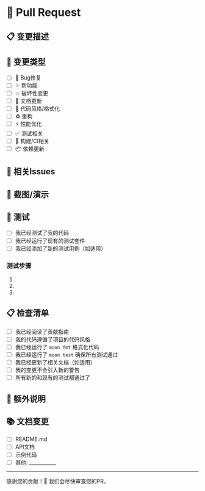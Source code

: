 # 🚀 Pull Request

## 📋 变更描述
<!-- 简要描述此PR的主要变更 -->

## 🎯 变更类型
<!-- 请选择此PR的类型 -->
- [ ] 🐛 Bug修复
- [ ] ✨ 新功能
- [ ] 💥 破坏性变更
- [ ] 📝 文档更新
- [ ] 🎨 代码风格/格式化
- [ ] ♻️ 重构
- [ ] ⚡ 性能优化
- [ ] ✅ 测试相关
- [ ] 🔧 构建/CI相关
- [ ] 📦 依赖更新

## 🔗 相关Issues
<!-- 链接到相关的issues，例如: Fixes #123, Resolves #456 -->

## 📸 截图/演示
<!-- 如果有UI变更，请提供截图或GIF -->

## 🧪 测试
<!-- 描述您如何测试了这些变更 -->
- [ ] 我已经测试了我的代码
- [ ] 我已经运行了现有的测试套件
- [ ] 我已经添加了新的测试用例（如适用）

### 测试步骤
1. 
2. 
3. 

## 📋 检查清单
<!-- 请确认以下项目 -->
- [ ] 我已经阅读了贡献指南
- [ ] 我的代码遵循了项目的代码风格
- [ ] 我已经运行了 `moon fmt` 格式化代码
- [ ] 我已经运行了 `moon test` 确保所有测试通过
- [ ] 我已经更新了相关文档（如适用）
- [ ] 我的变更不会引入新的警告
- [ ] 所有新的和现有的测试都通过了

## 💭 额外说明
<!-- 任何额外的信息或需要注意的事项 -->

## 📚 文档变更
<!-- 如果需要更新文档，请说明 -->
- [ ] README.md
- [ ] API文档
- [ ] 示例代码
- [ ] 其他: ___________

---

感谢您的贡献！🙏 我们会尽快审查您的PR。